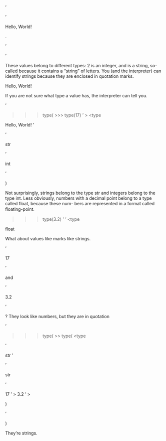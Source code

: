 ’

’

Hello, World!

.

’

’

These values belong to different types: 2 is an integer, and is a string, so-called because it contains a “string” of letters. You (and the interpreter) can identify strings because they are enclosed in quotation marks.

Hello, World!

If you are not sure what type a value has, the interpreter can tell you.

’

>>> type( <type > >>> type(17) ’ > <type

Hello, World! ’

’

str

’

int

’

)

Not surprisingly, strings belong to the type str and integers belong to the type int. Less obviously, numbers with a decimal point belong to a type called float, because these num- bers are represented in a format called ﬂoating-point.

>>> type(3.2) ’ ’ <type

float

>

What about values like marks like strings.

’

17

’

and

’

3.2

’

? They look like numbers, but they are in quotation

’

>>> type( <type >>> type( <type

’

str ’

’

str

’

17 ’ > 3.2 ’ >

)

’

)

They’re strings.